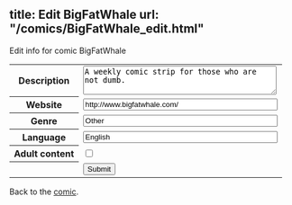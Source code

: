 title: Edit BigFatWhale
url: "/comics/BigFatWhale_edit.html"
---
Edit info for comic BigFatWhale

<form name="comic" action="http://gaepostmail.appspot.com/comic/" method="post">
<table class="comicinfo">
<tr>
<th>Description</th><td><textarea name="description" cols="40" rows="3">A weekly comic strip for those who are not dumb.</textarea></td>
</tr>
<tr>
<th>Website</th><td><input type="text" name="url" value="http://www.bigfatwhale.com/" size="40"/></td>
</tr>
<tr>
<th>Genre</th><td><input type="text" name="genre" value="Other" size="40"/></td>
</tr>
<tr>
<th>Language</th><td><input type="text" name="language" value="English" size="40"/></td>
</tr>
<tr>
<th>Adult content</th><td><input type="checkbox" name="adult" value="adult" /></td>
</tr>
<tr>
<th></th><td>
<input type="hidden" name="comic" value="BigFatWhale" />
<input type="submit" name="submit" value="Submit" />
</td>
</tr>
</table>
</form>

Back to the [comic](BigFatWhale.html).
